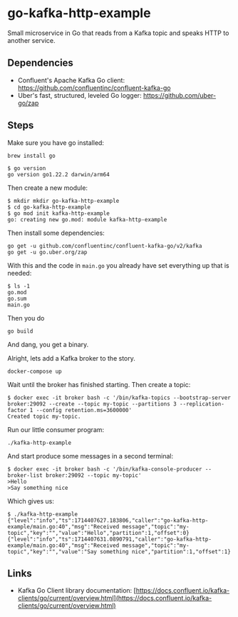 # go-kafka-http-example

Small microservice in Go that reads from a Kafka topic and speaks HTTP to
another service.

## Dependencies

- Confluent's Apache Kafka Go client:
  <https://github.com/confluentinc/confluent-kafka-go>
- Uber's fast, structured, leveled Go logger: <https://github.com/uber-go/zap>

## Steps

Make sure you have go installed:

    brew install go

    $ go version
    go version go1.22.2 darwin/arm64

Then create a new module:

    $ mkdir mkdir go-kafka-http-example
    $ cd go-kafka-http-example
    $ go mod init kafka-http-example
    go: creating new go.mod: module kafka-http-example

Then install some dependencies:

    go get -u github.com/confluentinc/confluent-kafka-go/v2/kafka
    go get -u go.uber.org/zap

With this and the code in `main.go` you already have set everything up that is
needed:

    $ ls -1
    go.mod
    go.sum
    main.go

Then you do

    go build

And dang, you get a binary.

Alright, lets add a Kafka broker to the story.

    docker-compose up

Wait until the broker has finished starting. Then create a topic:

    $ docker exec -it broker bash -c '/bin/kafka-topics --bootstrap-server broker:29092 --create --topic my-topic --partitions 3 --replication-factor 1 --config retention.ms=3600000'
    Created topic my-topic.

Run our little consumer program:

    ./kafka-http-example

And start produce some messages in a second terminal:

    $ docker exec -it broker bash -c '/bin/kafka-console-producer --broker-list broker:29092 --topic my-topic'
    >Hello
    >Say something nice

Which gives us:

    $ ./kafka-http-example
    {"level":"info","ts":1714407627.183806,"caller":"go-kafka-http-example/main.go:40","msg":"Received message","topic":"my-topic","key":"","value":"Hello","partition":1,"offset":0}
    {"level":"info","ts":1714407631.0890791,"caller":"go-kafka-http-example/main.go:40","msg":"Received message","topic":"my-topic","key":"","value":"Say something nice","partition":1,"offset":1}

## Links

- Kafka Go Client library documentation:
  [https://docs.confluent.io/kafka-clients/go/current/overview.html](https://docs.confluent.io/kafka-clients/go/current/overview.html)
